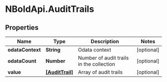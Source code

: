 # NBoldApi.AuditTrails

## Properties

Name | Type | Description | Notes
------------ | ------------- | ------------- | -------------
**odataContext** | **String** | Odata context | [optional] 
**odataCount** | **Number** | Number of audit trails in the collection | [optional] 
**value** | [**[AuditTrail]**](AuditTrail.md) | Array of audit trails | [optional] 


